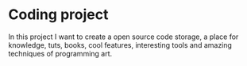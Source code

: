 # Coding project

In this project I want to create a open source code storage, a place for knowledge, tuts, books, cool features, interesting tools and amazing techniques of programming art.
